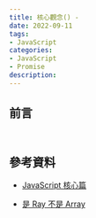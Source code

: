 ```yaml
---
title: 核心觀念() - 
date: 2022-09-11
tags:
- JavaScript
categories:
- JavaScript
- Promise
description:
---
```


## 前言



## 



```javascript

```



## 參考資料
- [JavaScript 核心篇](https://www.hexschool.com/courses/js-core.html)

- [是 Ray 不是 Array](https://israynotarray.com/javascript/20211105/3492623136/)